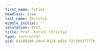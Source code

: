 ```yaml
---
first_name: Fotini
headless: true
last_name: Christia
middle_initial: ''
salutation: Prof.
title: Prof. Fotini Christia
type: instructor
uid: 64ad9580-20cd-8228-a824-72c59427777b
---
```

